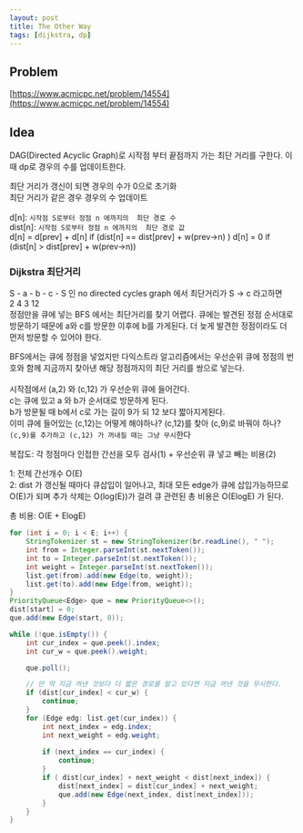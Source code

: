 ```yaml
---
layout: post
title: The Other Way
tags: [dijkstra, dp]
---
```

## Problem
[https://www.acmicpc.net/problem/14554](https://www.acmicpc.net/problem/14554)

## Idea

DAG(Directed Acyclic Graph)로 시작점 부터 끝점까지 가는 최단 거리를 구한다. 이때 dp로 경우의 수를 업데이트한다.<br>

최단 거리가 갱신이 되면 경우의 수가 0으로 초기화<br>
최단 거리가 같은 경우 경우의 수 업데이트<br>
<br>
d[n]: `시작점 S로부터 정점 n 에까지의  최단 경로 수`<br>
dist[n]: `시작점 S로부터 정점 n 에까지의  최단 경로 값`<br>
d[n] = d[prev] + d[n] if (dist[n] == dist[prev] + w(prev->n) )
d[n] = 0 if (dist[n] > dist[prev] + w(prev->n))

### Dijkstra 최단거리
  
S - a - b - c - S 인 no directed cycles graph 에서  최단거리가 S -> c 라고하면<br>
  2   4   3   12 <br>
정점만을 큐에 넣는 BFS 에서는 최단거리를 찾기 어렵다. 큐에는 발견된 정점 순서대로 방문하기 때문에 a와 c를 방문한 이후에 b를 가게된다. 더 늦게 발견한 정점이라도 더 먼저 방문할 수 있어야 한다.<br>

BFS에서는 큐에 정점을 넣었지만 다익스트라 알고리즘에서는 우선순위 큐에 정점의 번호와 함께 지금까지 찾아낸 해당 정점까지의 최단 거리를 쌍으로 넣는다.<br>
<br>
시작점에서 (a,2) 와 (c,12) 가 우선순위 큐에 들어간다. <br>
c는 큐에 있고 a 와 b가 순서대로 방문하게 된다.<br>
b가 방문될 때 b에서 c로 가는 길이 9가 되 12 보다 짧아지게된다.<br>
이미 큐에 들어있는 (c,12)는 어떻게 해야하나? (c,12)를 찾아 (c,9)로 바꿔야 하나?<br>
`(c,9)를 추가하고 (c,12) 가 꺼내질 때는 그냥 무시`한다<br>

복잡도: 각 정점마다 인접한 간선을 모두 검사(1)  + 우선순위 큐 넣고 빼는 비용(2)<br>

1: 전체 간선개수 O(E)<br>
2: dist 가 갱신될 때마다 큐삽입이 일어나고, 최대 모든 edge가 큐에 삽입가능하므로 O(E)가 되며 추가 삭제는 O(log(E))가 걸려 큐 관련된 총 비용은 O(ElogE) 가 된다.<br>

총 비용: O(E + ElogE)<br>

``` java
for (int i = 0; i < E; i++) {
    StringTokenizer st = new StringTokenizer(br.readLine(), " ");
    int from = Integer.parseInt(st.nextToken());
    int to = Integer.parseInt(st.nextToken());
    int weight = Integer.parseInt(st.nextToken());
    list.get(from).add(new Edge(to, weight));
    list.get(to).add(new Edge(from, weight));
}
PriorityQueue<Edge> que = new PriorityQueue<>();
dist[start] = 0;
que.add(new Edge(start, 0));

while (!que.isEmpty()) {
    int cur_index = que.peek().index;
    int cur_w = que.peek().weight;

    que.poll();

    // 만 약 지금 꺼낸 것보다 더 짧은 경로를 알고 있다연 지금 꺼낸 것을 무시한다.
    if (dist[cur_index] < cur_w) {
        continue;
    }
    for (Edge edg: list.get(cur_index)) {
        int next_index = edg.index;
        int next_weight = edg.weight;
    
        if (next_index == cur_index) {
            continue;
        }
        if ( dist[cur_index] + next_weight < dist[next_index]) {
            dist[next_index] = dist[cur_index] + next_weight;
            que.add(new Edge(next_index, dist[next_index]));
        }
    }
}
```


